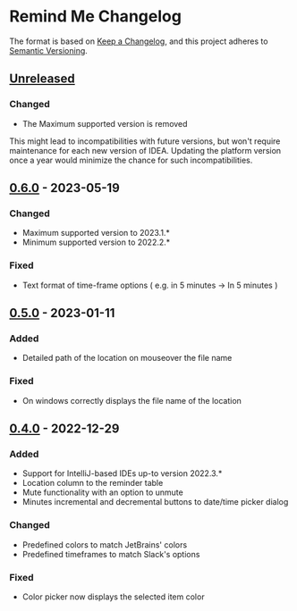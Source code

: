 <!-- Keep a Changelog guide -> https://keepachangelog.com -->

# Remind Me Changelog
The format is based on [Keep a Changelog](https://keepachangelog.com/en/1.0.0/),
and this project adheres to [Semantic Versioning](https://semver.org/spec/v2.0.0.html).

## [Unreleased]

### Changed
- The Maximum supported version is removed

This might lead to incompatibilities with future versions, but won't require maintenance for each new version of IDEA.
Updating the platform version once a year would minimize the chance for such incompatibilities.

## [0.6.0] - 2023-05-19

### Changed
- Maximum supported version to 2023.1.*
- Minimum supported version to 2022.2.*

### Fixed
- Text format of time-frame options ( e.g. in 5 minutes -> In 5 minutes )

## [0.5.0] - 2023-01-11

### Added
- Detailed path of the location on mouseover the file name

### Fixed
- On windows correctly displays the file name of the location

## [0.4.0] - 2022-12-29

### Added
- Support for IntelliJ-based IDEs up-to version 2022.3.*
- Location column to the reminder table
- Mute functionality with an option to unmute
- Minutes incremental and decremental buttons to date/time picker dialog

### Changed
- Predefined colors to match JetBrains' colors
- Predefined timeframes to match Slack's options

### Fixed
- Color picker now displays the selected item color

[Unreleased]: https://github.com/radgospodinov/reminder-intellij-platform-plugin/compare/v0.6.0...HEAD
[0.6.0]: https://github.com/radgospodinov/reminder-intellij-platform-plugin/compare/v0.5.0...v0.6.0
[0.5.0]: https://github.com/radgospodinov/reminder-intellij-platform-plugin/compare/v0.4.0...v0.5.0
[0.4.0]: https://github.com/radgospodinov/reminder-intellij-platform-plugin/commits/v0.4.0
